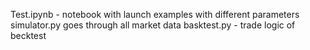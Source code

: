 Test.ipynb - notebook with launch examples with different parameters
simulator.py goes through all market data
basktest.py - trade logic of becktest

